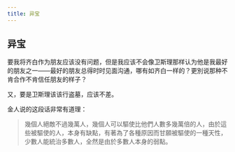 ```yaml
---
title: 异宝
---
```


## 异宝

要我将齐白作为朋友应该没有问题，但是我应该不会像卫斯理那样认为他是我最好的朋友之一——最好的朋友总得时时见面沟通，哪有如齐白一样的？更別说那种不肯合作不肯信任朋友的样子？

又，要是卫斯理该该行盗墓，应该不差。

金人说的这段话非常有道理：

>幾個人絕敵不過幾萬人，幾個人可以驅使比他們人數多幾萬倍的人，由於這些被驅使的人，本身有缺點，有著為了各種原因而甘願被驅使的一種天性，少數人能統治多數人，全然是由於多數人本身的弱點。